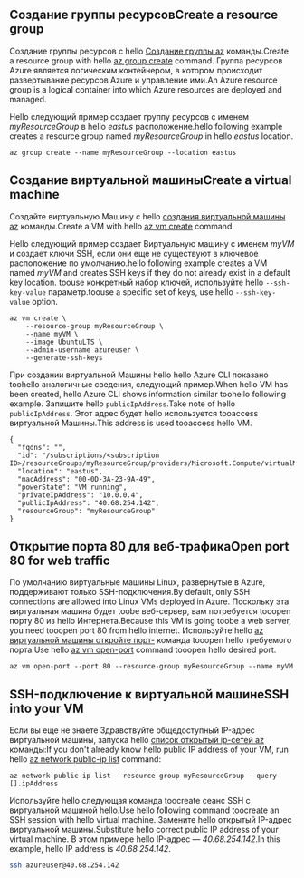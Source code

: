 ## <a name="create-a-resource-group"></a><span data-ttu-id="1ac7a-101">Создание группы ресурсов</span><span class="sxs-lookup"><span data-stu-id="1ac7a-101">Create a resource group</span></span>

<span data-ttu-id="1ac7a-102">Создание группы ресурсов с hello [Создание группы az](/cli/azure/group#create) команды.</span><span class="sxs-lookup"><span data-stu-id="1ac7a-102">Create a resource group with hello [az group create](/cli/azure/group#create) command.</span></span> <span data-ttu-id="1ac7a-103">Группа ресурсов Azure является логическим контейнером, в котором происходит развертывание ресурсов Azure и управление ими.</span><span class="sxs-lookup"><span data-stu-id="1ac7a-103">An Azure resource group is a logical container into which Azure resources are deployed and managed.</span></span> 

<span data-ttu-id="1ac7a-104">Hello следующий пример создает группу ресурсов с именем *myResourceGroup* в hello *eastus* расположение.</span><span class="sxs-lookup"><span data-stu-id="1ac7a-104">hello following example creates a resource group named *myResourceGroup* in hello *eastus* location.</span></span>

```azurecli-interactive 
az group create --name myResourceGroup --location eastus
```

## <a name="create-a-virtual-machine"></a><span data-ttu-id="1ac7a-105">Создание виртуальной машины</span><span class="sxs-lookup"><span data-stu-id="1ac7a-105">Create a virtual machine</span></span>

<span data-ttu-id="1ac7a-106">Создайте виртуальную Машину с hello [создания виртуальной машины az](/cli/azure/vm#create) команды.</span><span class="sxs-lookup"><span data-stu-id="1ac7a-106">Create a VM with hello [az vm create](/cli/azure/vm#create) command.</span></span> 

<span data-ttu-id="1ac7a-107">Hello следующий пример создает Виртуальную машину с именем *myVM* и создает ключи SSH, если они еще не существуют в ключевое расположение по умолчанию.</span><span class="sxs-lookup"><span data-stu-id="1ac7a-107">hello following example creates a VM named *myVM* and creates SSH keys if they do not already exist in a default key location.</span></span> <span data-ttu-id="1ac7a-108">toouse конкретный набор ключей, используйте hello `--ssh-key-value` параметр.</span><span class="sxs-lookup"><span data-stu-id="1ac7a-108">toouse a specific set of keys, use hello `--ssh-key-value` option.</span></span>  

```azurecli-interactive 
az vm create \
    --resource-group myResourceGroup \
    --name myVM \
    --image UbuntuLTS \
    --admin-username azureuser \
    --generate-ssh-keys
```

<span data-ttu-id="1ac7a-109">При создании виртуальной Машины hello hello Azure CLI показано toohello аналогичные сведения, следующий пример.</span><span class="sxs-lookup"><span data-stu-id="1ac7a-109">When hello VM has been created, hello Azure CLI shows information similar toohello following example.</span></span> <span data-ttu-id="1ac7a-110">Запишите hello `publicIpAddress`.</span><span class="sxs-lookup"><span data-stu-id="1ac7a-110">Take note of hello `publicIpAddress`.</span></span> <span data-ttu-id="1ac7a-111">Этот адрес будет hello используется tooaccess виртуальной Машины.</span><span class="sxs-lookup"><span data-stu-id="1ac7a-111">This address is used tooaccess hello VM.</span></span>

```azurecli-interactive 
{
  "fqdns": "",
  "id": "/subscriptions/<subscription ID>/resourceGroups/myResourceGroup/providers/Microsoft.Compute/virtualMachines/myVM",
  "location": "eastus",
  "macAddress": "00-0D-3A-23-9A-49",
  "powerState": "VM running",
  "privateIpAddress": "10.0.0.4",
  "publicIpAddress": "40.68.254.142",
  "resourceGroup": "myResourceGroup"
}
```



## <a name="open-port-80-for-web-traffic"></a><span data-ttu-id="1ac7a-112">Открытие порта 80 для веб-трафика</span><span class="sxs-lookup"><span data-stu-id="1ac7a-112">Open port 80 for web traffic</span></span> 

<span data-ttu-id="1ac7a-113">По умолчанию виртуальные машины Linux, развернутые в Azure, поддерживают только SSH-подключения.</span><span class="sxs-lookup"><span data-stu-id="1ac7a-113">By default, only SSH connections are allowed into Linux VMs deployed in Azure.</span></span> <span data-ttu-id="1ac7a-114">Поскольку эта виртуальная машина будет toobe веб-сервер, вам потребуется tooopen порту 80 из hello Интернета.</span><span class="sxs-lookup"><span data-stu-id="1ac7a-114">Because this VM is going toobe a web server, you need tooopen port 80 from hello internet.</span></span> <span data-ttu-id="1ac7a-115">Используйте hello [az виртуальной машины откройте порт-](/cli/azure/vm#open-port) команда tooopen hello требуемого порта.</span><span class="sxs-lookup"><span data-stu-id="1ac7a-115">Use hello [az vm open-port](/cli/azure/vm#open-port) command tooopen hello desired port.</span></span>  
 
```azurecli-interactive 
az vm open-port --port 80 --resource-group myResourceGroup --name myVM
```
## <a name="ssh-into-your-vm"></a><span data-ttu-id="1ac7a-116">SSH-подключение к виртуальной машине</span><span class="sxs-lookup"><span data-stu-id="1ac7a-116">SSH into your VM</span></span>


<span data-ttu-id="1ac7a-117">Если вы еще не знаете Здравствуйте общедоступный IP-адрес виртуальной машины, запуска hello [список открытый ip-сетей az](/cli/azure/network/public-ip#list) команды:</span><span class="sxs-lookup"><span data-stu-id="1ac7a-117">If you don't already know hello public IP address of your VM, run hello [az network public-ip list](/cli/azure/network/public-ip#list) command:</span></span>


```azurecli-interactive
az network public-ip list --resource-group myResourceGroup --query [].ipAddress
```

<span data-ttu-id="1ac7a-118">Используйте hello следующая команда toocreate сеанс SSH с виртуальной машиной hello.</span><span class="sxs-lookup"><span data-stu-id="1ac7a-118">Use hello following command toocreate an SSH session with hello virtual machine.</span></span> <span data-ttu-id="1ac7a-119">Замените hello открытый IP-адрес виртуальной машины.</span><span class="sxs-lookup"><span data-stu-id="1ac7a-119">Substitute hello correct public IP address of your virtual machine.</span></span> <span data-ttu-id="1ac7a-120">В этом примере hello IP-адрес — *40.68.254.142*.</span><span class="sxs-lookup"><span data-stu-id="1ac7a-120">In this example, hello IP address is *40.68.254.142*.</span></span>

```bash
ssh azureuser@40.68.254.142
```

